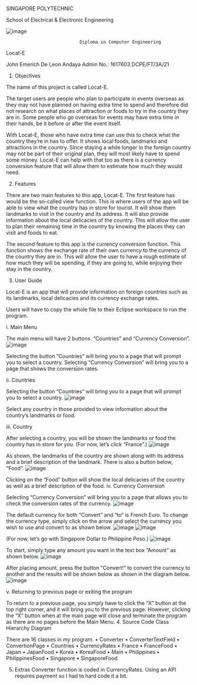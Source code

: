 SINGAPORE POLYTECHNIC


School of Electrical & Electronic Engineering


![image](https://github.com/JohnEDA0110/SP-OOP-Project/assets/102972166/e6897b84-9ff7-412e-8a39-2e893379bfbc)

 



                         		Diploma in Computer Engineering



Locat-E


John Emerich De Leon Andaya
Admin No.: 1617603
DCPE/FT/3A/21
 
1.	Objectives

The name of this project is called Locat-E.

The target users are people who plan to participate in events overseas as they may not have planned on having extra time to spend and therefore did not research on what places of attraction or foods to try in the country they are in. Some people who go overseas for events may have extra time in their hands, be it before or after the event itself. 

With Locat-E, those who have extra time can use this to check what the country they’re in has to offer. It shows local foods, landmarks and attractions in the country. Since staying a while longer in the foreign country may not be part of their original plan, they will most likely have to spend some money. Locat-E can help with that too as there is a currency conversion feature that will allow them to estimate how much they would need.


2.	Features

There are two main features to this app, Locat-E. The first feature has would be the so-called view function. This is where users of the app will be able to view what the country has in store for tourist. It will show them landmarks to visit in the country and its address. It will also provide information about the local delicacies of the country. This will allow the user to plan their remaining time in the country by knowing the places they can visit and foods to eat.

The second feature to this app is the currency conversion function. This function shows the exchange rate of their own currency to the currency of the country they are in. This will allow the user to have a rough estimate of how much they will be spending, if they are going to, while enjoying their stay in the country.
















3.	User Guide

Locat-E is an app that will provide information on foreign countries such as its landmarks, local delicacies and its currency exchange rates.

Users will have to copy the whole file to their Eclipse workspace to run the program.


i.	Main Menu

The main menu will have 2 buttons. “Countries” and “Currency Conversion”.
![image](https://github.com/JohnEDA0110/SP-OOP-Project/assets/102972166/628024aa-8d5b-406a-93b9-e88929d1fc75)

Selecting the button “Countries” will bring you to a page that will prompt you to select a country. Selecting “Currency Conversion” will bring you to a page that shows the conversion rates.


ii.	Countries

Selecting the button “Countries” will bring you to a page that will prompt you to select a country.
![image](https://github.com/JohnEDA0110/SP-OOP-Project/assets/102972166/b1b0eef8-c616-4173-8fc1-124b044396e4)

Select any country in those provided to view information about the country’s landmarks or food.

iii.	Country

After selecting a country, you will be shown the landmarks or food the country has in store for you.
(For now, let’s click “France”.)
![image](https://github.com/JohnEDA0110/SP-OOP-Project/assets/102972166/7f9b555d-45e7-4f3d-aac9-3aa5969730ca)
 
As shown, the landmarks of the country are shown along with its address and a brief description of the landmark.
There is also a button below, “Food”.
 ![image](https://github.com/JohnEDA0110/SP-OOP-Project/assets/102972166/0a4d4187-6d7c-4415-867d-e0248cf50c06)

Clicking on the “Food” button will show the local delicacies of the country as well as a brief description of the food.
iv.	Currency Conversion

Selecting “Currency Conversion” will bring you to a page that allows you to check the conversion rates of the currency.
 ![image](https://github.com/JohnEDA0110/SP-OOP-Project/assets/102972166/e6fc0d2a-7519-45b6-bcd9-0bc125b9aa55)

The default currency for both “Convert” and “to” is French Euro.
To change the currency type, simply click on the arrow and select the currency you wish to use and convert to as shown below.
 ![image](https://github.com/JohnEDA0110/SP-OOP-Project/assets/102972166/c183bca5-b9b6-4301-bac6-22ce4c3c84c7)
![image](https://github.com/JohnEDA0110/SP-OOP-Project/assets/102972166/98a68aee-19bc-4bf1-af12-a1355cda99f6)

(For now, let’s go with Singapore Dollar to Philippine Peso.)
 ![image](https://github.com/JohnEDA0110/SP-OOP-Project/assets/102972166/f19adfaa-fd3b-4a0e-a387-cf7b4968a35c)

To start, simply type any amount you want in the text box “Amount” as shown below.
 ![image](https://github.com/JohnEDA0110/SP-OOP-Project/assets/102972166/35ab8c65-da5e-4dfe-bf68-0be3aaf34928)

After placing amount, press the button “Convert!” to convert the currency to another and the results will be shown below as shown in the diagram below.
 ![image](https://github.com/JohnEDA0110/SP-OOP-Project/assets/102972166/1741130e-bada-4c4f-b4d2-ddc77c46ec27)



v.	Returning to previous page or exiting the program

To return to a previous page, you simply have to click the “X” button at the top right corner, and it will bring you to the previous page. However, clicking the “X” button when at the main page will close and terminate the program as there are no pages before the Main Menu.
4.	Source Code Class Hierarchy Diagram

There are 16 classes in my program.
•	Converter
•	ConverterTextField
•	ConvertionPage
•	Countries
•	CurrencyRates
•	France
•	FranceFood
•	Japan
•	JapanFood
•	Korea
•	KoreaFood
•	Main
•	Philippines
•	PhilippinesFood
•	Singapore
•	SingaporeFood

5.	Extras
Converter function is coded in CurrencyRates. Using an API requires payment so I had to hard code it a bit.

